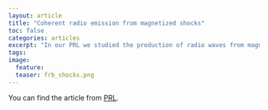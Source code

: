 ```yaml
---
layout: article
title: "Coherent radio emission from magnetized shocks"
toc: false
categories: articles
excerpt: "In our PRL we studied the production of radio waves from magnetized collisionless shocks as a viable FRB emission mechanism."
tags: 
image:
  feature: 
  teaser: frb_shocks.png
---
```



You can find the article from [PRL](https://journals.aps.org/prl/abstract/10.1103/PhysRevLett.127.035101).


